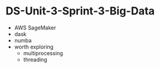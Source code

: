 # DS-Unit-3-Sprint-3-Big-Data

* AWS SageMaker
* dask
* numba
* worth exploring
    * multiprocessing
    * threading

